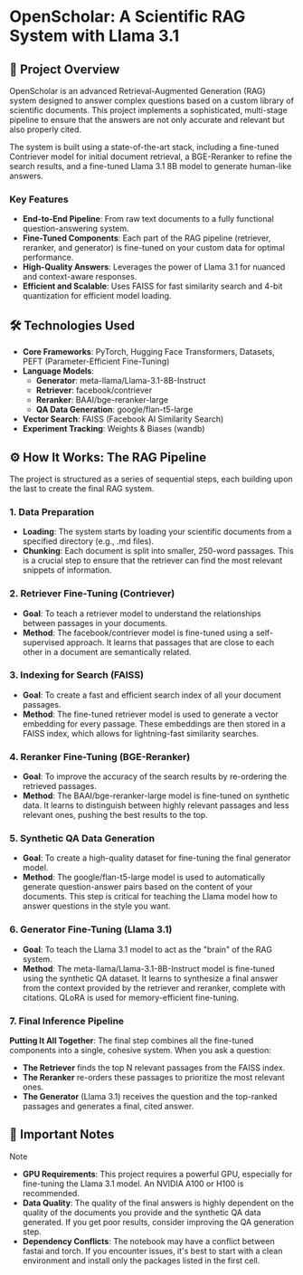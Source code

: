 # OpenScholar: A Scientific RAG System with Llama 3.1

## 🚀 Project Overview

OpenScholar is an advanced Retrieval-Augmented Generation (RAG) system designed to answer complex questions based on a custom library of scientific documents. This project implements a sophisticated, multi-stage pipeline to ensure that the answers are not only accurate and relevant but also properly cited.

The system is built using a state-of-the-art stack, including a fine-tuned Contriever model for initial document retrieval, a BGE-Reranker to refine the search results, and a fine-tuned Llama 3.1 8B model to generate human-like answers.

### Key Features

- **End-to-End Pipeline**: From raw text documents to a fully functional question-answering system.
- **Fine-Tuned Components**: Each part of the RAG pipeline (retriever, reranker, and generator) is fine-tuned on your custom data for optimal performance.
- **High-Quality Answers**: Leverages the power of Llama 3.1 for nuanced and context-aware responses.
- **Efficient and Scalable**: Uses FAISS for fast similarity search and 4-bit quantization for efficient model loading.

## 🛠️ Technologies Used

- **Core Frameworks**: PyTorch, Hugging Face Transformers, Datasets, PEFT (Parameter-Efficient Fine-Tuning)
- **Language Models**:
  - **Generator**: meta-llama/Llama-3.1-8B-Instruct
  - **Retriever**: facebook/contriever
  - **Reranker**: BAAI/bge-reranker-large
  - **QA Data Generation**: google/flan-t5-large
- **Vector Search**: FAISS (Facebook AI Similarity Search)
- **Experiment Tracking**: Weights & Biases (wandb)

## ⚙️ How It Works: The RAG Pipeline

The project is structured as a series of sequential steps, each building upon the last to create the final RAG system.

### 1. Data Preparation

- **Loading**: The system starts by loading your scientific documents from a specified directory (e.g., .md files).
- **Chunking**: Each document is split into smaller, 250-word passages. This is a crucial step to ensure that the retriever can find the most relevant snippets of information.

### 2. Retriever Fine-Tuning (Contriever)

- **Goal**: To teach a retriever model to understand the relationships between passages in your documents.
- **Method**: The facebook/contriever model is fine-tuned using a self-supervised approach. It learns that passages that are close to each other in a document are semantically related.

### 3. Indexing for Search (FAISS)

- **Goal**: To create a fast and efficient search index of all your document passages.
- **Method**: The fine-tuned retriever model is used to generate a vector embedding for every passage. These embeddings are then stored in a FAISS index, which allows for lightning-fast similarity searches.

### 4. Reranker Fine-Tuning (BGE-Reranker)

- **Goal**: To improve the accuracy of the search results by re-ordering the retrieved passages.
- **Method**: The BAAI/bge-reranker-large model is fine-tuned on synthetic data. It learns to distinguish between highly relevant passages and less relevant ones, pushing the best results to the top.

### 5. Synthetic QA Data Generation

- **Goal**: To create a high-quality dataset for fine-tuning the final generator model.
- **Method**: The google/flan-t5-large model is used to automatically generate question-answer pairs based on the content of your documents. This step is critical for teaching the Llama model how to answer questions in the style you want.

### 6. Generator Fine-Tuning (Llama 3.1)

- **Goal**: To teach the Llama 3.1 model to act as the "brain" of the RAG system.
- **Method**: The meta-llama/Llama-3.1-8B-Instruct model is fine-tuned using the synthetic QA dataset. It learns to synthesize a final answer from the context provided by the retriever and reranker, complete with citations. QLoRA is used for memory-efficient fine-tuning.

### 7. Final Inference Pipeline

**Putting It All Together**: The final step combines all the fine-tuned components into a single, cohesive system. When you ask a question:

- **The Retriever** finds the top N relevant passages from the FAISS index.
- **The Reranker** re-orders these passages to prioritize the most relevant ones.
- **The Generator** (Llama 3.1) receives the question and the top-ranked passages and generates a final, cited answer.

## 📝 Important Notes

> [!NOTE]
>
> - **GPU Requirements**: This project requires a powerful GPU, especially for fine-tuning the Llama 3.1 model. An NVIDIA A100 or H100 is recommended.
> - **Data Quality**: The quality of the final answers is highly dependent on the quality of the documents you provide and the synthetic QA data generated. If you get poor results, consider improving the QA generation step.
> - **Dependency Conflicts**: The notebook may have a conflict between fastai and torch. If you encounter issues, it's best to start with a clean environment and install only the packages listed in the first cell.
